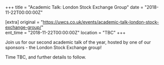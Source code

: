 +++
title = "Academic Talk: London Stock Exchange Group"
date = "2018-11-22T00:00:00Z"

[extra]
original = "https://uwcs.co.uk/events/academic-talk-london-stock-exchange-group/"    
ent_time = "2018-11-22T00:00:00Z"
location = "TBC"
+++

Join us for our second academic talk of the year, hosted by one of our sponsors - the London Stock Exchange group\!  

  

Time TBC, and further details to follow.

